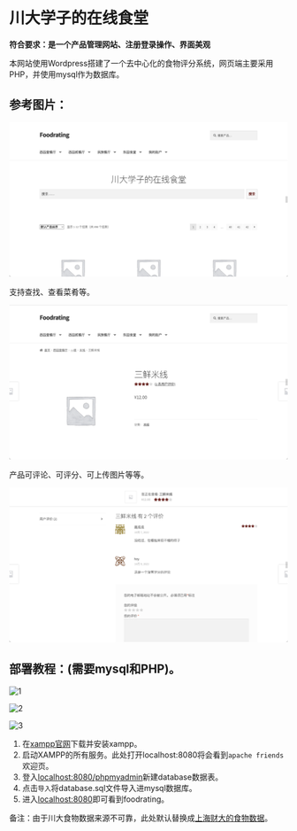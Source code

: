 # 川大学子的在线食堂

**符合要求：是一个产品管理网站、注册登录操作、界面美观**

本网站使用Wordpress搭建了一个去中心化的食物评分系统，网页端主要采用PHP，并使用mysql作为数据库。

## 参考图片：

![主页](https://github.com/dongguaguaguagua/FlyClubTest/blob/main/project1/images/1.png)

支持查找、查看菜肴等。

![产品页面](https://github.com/dongguaguaguagua/FlyClubTest/blob/main/project1/images/2.png)

产品可评论、可评分、可上传图片等等。

![评论页面](https://github.com/dongguaguaguagua/FlyClubTest/blob/main/project1/images/3.png)

## 部署教程：(需要mysql和PHP)。

![1](https://pic.imgdb.cn/item/63c79cd3be43e0d30e2a71d2.png)

![2](https://pic.imgdb.cn/item/63c79cd3be43e0d30e2a71c6.png)

![3](https://pic.imgdb.cn/item/63c79cd3be43e0d30e2a71bf.png)

1. 在[xampp官网](https://www.apachefriends.org/index.html)下载并安装xampp。
2. 启动XAMPP的所有服务。此处打开localhost:8080将会看到`apache friends`欢迎页。
3. 登入[localhost:8080/phpmyadmin](localhost:8080/phpmyadmin)新建database数据表。
4. 点击`导入`将database.sql文件导入进mysql数据库。
5. 进入[localhost:8080](localhost:8080)即可看到foodrating。

备注：由于川大食物数据来源不可靠，此处默认替换成[上海财大的食物数据](http://www.rating.icu)。
